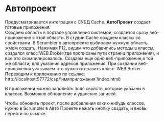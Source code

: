 Автопроект
============
Предусматривается интеграция с CУБД Cache. **АвтоПроект** создает готовые приложения.    
Создаем область в портале управления системой, создается сразу веб-приложение к этой области.
В студии Cache создаем классы со свойствами. В Scrumbler в автопроекте выбираем нужную область, жмем создать. Нажимая F12, видим что добавились методы в классы, создался класс WEB.Broker(где прописаны пути страниц приложения), и все это скомпилировалось.
Создаем еще одно веб-приложение,в той же области; для указания адресов приложения. При создании веб-приложения указываем что нужно отправить класс: WEB.Broker.
Переходим к приложению по ссылке: http://localhost:57772/csp/'имяприложения'/index.html)

  В приложении можно заполнять поля свойств, которые указаны в классах.
Возможно обновление и удаление записей.

  Чтобы обновить проект, после добавления каких-нибудь классов, нужно в Scrumbler в Авто Проекте нажать кнопку создать, и вновь перейти по ссылке.  
